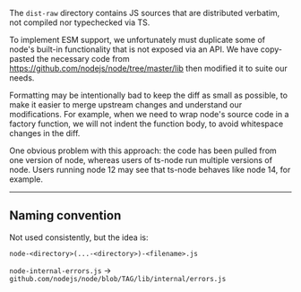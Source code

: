 The `dist-raw` directory contains JS sources that are distributed verbatim, not compiled nor typechecked via TS.

To implement ESM support, we unfortunately must duplicate some of node's built-in functionality that is not
exposed via an API.  We have copy-pasted the necessary code from https://github.com/nodejs/node/tree/master/lib
then modified it to suite our needs.

Formatting may be intentionally bad to keep the diff as small as possible, to make it easier to merge
upstream changes and understand our modifications.  For example, when we need to wrap node's source code
in a factory function, we will not indent the function body, to avoid whitespace changes in the diff.

One obvious problem with this approach: the code has been pulled from one version of node, whereas users of ts-node
run multiple versions of node.
Users running node 12 may see that ts-node behaves like node 14, for example.

---

## Naming convention

Not used consistently, but the idea is:

`node-<directory>(...-<directory>)-<filename>.js`

`node-internal-errors.js` -> `github.com/nodejs/node/blob/TAG/lib/internal/errors.js`
